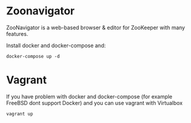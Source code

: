 Zoonavigator
============

ZooNavigator is a web-based browser & editor for ZooKeeper with many features.

Install docker and docker-compose and:


```
docker-compose up -d
```

# Vagrant

If you have problem with docker and docker-compose (for example FreeBSD dont support Docker) and you can
use vagrant with Virtualbox

```
vagrant up
```
